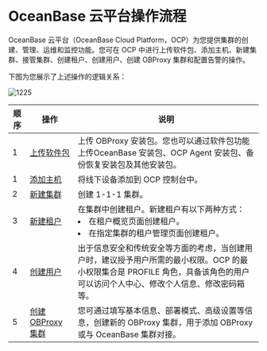 OceanBase 云平台操作流程 
======================================

OceanBase 云平台（OceanBase Cloud Platform，OCP）为您提供集群的创建、管理、运维和监控功能。您可在 OCP 中进行上传软件包、添加主机、新建集群、接管集群、创建租户、创建用户、创建 OBProxy 集群和配置告警的操作。

下图为您展示了上述操作的逻辑关系：

![1225](https://help-static-aliyun-doc.aliyuncs.com/assets/img/zh-CN/6672988061/p206162.png)

| 顺序 |                              操作                              |                                                                                说明                                                                                |
|----|--------------------------------------------------------------|------------------------------------------------------------------------------------------------------------------------------------------------------------------|
| 1  | [上传软件包](../500.quickstart/300.quickstart-upload-a-software-package.md)         | 上传 OBProxy 安装包。您也可以通过软件包功能上传OceanBase 安装包、OCP Agent 安装包、备份恢复安装包及其他安装包。                                                                                           |
| 1  | [添加主机](../500.quickstart/400.quickstart-add-a-host.md)          | 将线下设备添加到 OCP 控制台中。                                                                                                                                               |
| 2  | [新建集群](../500.quickstart/500.quickstart-create-a-cluster.md)          | 创建 1-1-1 集群。                                                                                                                                                     |
| 3  | [新建租户](../500.quickstart/600.quickstart-create-a-tenant.md)          | 在集群中创建租户。新建租户有以下两种方式： <li>在租户概览页面创建租户。  </li><li> 在指定集群的租户管理页面创建租户。</li>    |
| 4  | [创建用户](../500.quickstart/700.quickstart-create-a-user.md)          | 出于信息安全和传统安全等方面的考虑，当创建用户时，建议授予用户所需的最小权限。OCP 的最小权限集合是 PROFILE 角色，具备该角色的用户可以访问个人中心、修改个人信息、修改密码箱等。                                                                   |
| 5  | [创建 OBProxy 集群](../500.quickstart/800.quickstart-create-an-obproxy-cluster.md) | 您可通过填写基本信息、部署模式、高级设置等信息，创建新的 OBProxy 集群，用于添加 OBProxy 或与 OceanBase 集群对接。                                                                                                |
